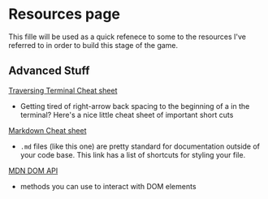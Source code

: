 # Resources page

This fille will be used as a quick refenece to some to the resources
I've referred to in order to build this stage of the game.


## Advanced Stuff

[Traversing Terminal Cheat sheet](http://keeppositive.github.io/Tad-Docs/Basics/terminal.html)

- Getting tired of right-arrow back spacing to the beginning of a in the terminal?  Here's a nice little cheat sheet of important short cuts

[Markdown Cheat sheet](https://github.com/adam-p/markdown-here/wiki/Markdown-Cheatsheet)

- `.md` files (like this one) are pretty standard for documentation
outside of your code base.  This link has a list of shortcuts for 
styling your file.

[MDN DOM API](https://developer.mozilla.org/en-US/docs/Web/API/Document/getElementById)

- methods you can use to interact with DOM elements